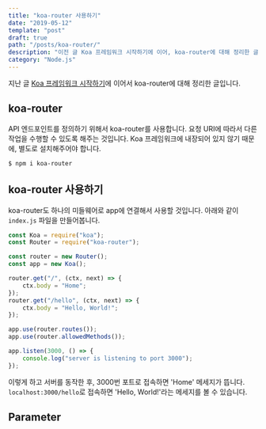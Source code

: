 ```yaml
---
title: "koa-router 사용하기"
date: "2019-05-12"
template: "post"
draft: true
path: "/posts/koa-router/"
description: "이전 글 Koa 프레임워크 시작하기에 이어, koa-router에 대해 정리한 글입니다."
category: "Node.js"
---
```


지난 글 [Koa 프레임워크 시작하기](https://devsoyoung.github.io/node.js/2019/05/11/koa-api-tutorial.html)에 이어서 koa-router에 대해 정리한 글입니다.

## koa-router

API 엔드포인트를 정의하기 위해서 koa-router를 사용합니다. 요청 URI에 따라서 다른 작업을 수행할 수 있도록 해주는 것입니다. Koa 프레임워크에 내장되어 있지 않기 때문에, 별도로 설치해주어야 합니다.

    $ npm i koa-router

## koa-router 사용하기

koa-router도 하나의 미들웨어로 app에 연결해서 사용할 것입니다. 아래와 같이 `index.js` 파일을 만들어봅니다.

```js
const Koa = require("koa");
const Router = require("koa-router");

const router = new Router();
const app = new Koa();

router.get("/", (ctx, next) => {
    ctx.body = "Home";
});
router.get("/hello", (ctx, next) => {
    ctx.body = "Hello, World!";
});

app.use(router.routes());
app.use(router.allowedMethods());

app.listen(3000, () => {
    console.log("server is listening to port 3000");
});
```

이렇게 하고 서버를 동작한 후, 3000번 포트로 접속하면 'Home' 메세지가 뜹니다. `localhost:3000/hello`로 접속하면 'Hello, World!'라는 메세지를 볼 수 있습니다.

## Parameter
